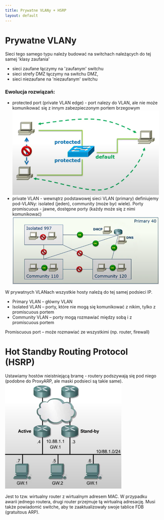 ```yaml
---
title: Prywatne VLANy + HSRP 
layout: default
---
```


# Prywatne VLANy
Sieci tego samego typu należy budować na switchach należących do tej samej 'klasy zaufania'
- sieci zaufane łączymy na 'zaufanym' switchu 
- sieci strefy DMZ łączymy na switchu DMZ,
- sieci niezaufane na 'niezaufanym' switchu 

### Ewolucja rozwiązań:
- protected port (private VLAN edge) - port nalezy do VLAN, ale nie może komunikować się z innym zabezpieczonym portem brzegowym 
![Protected port](protected-port.png)
- private VLAN - wewnątrz podstawowej sieci VLAN (primary) definiujemy pod-VLANy: isolated (jeden), community (może być wiele). Porty promiscuous - jawne, dostępne porty (każdy może się z nimi komunikować)
![Private VLANs](private-vlan.png)

W prywatnych VLANach wszystkie hosty należą do tej samej podsieci IP.

- Primary VLAN – główny VLAN
- Isolated VLAN – porty, które nie mogą się komunikować z nikim, tylko z promiscuous portem
- Community VLAN – porty mogą rozmawiać między sobą i z promiscuous portem

Promiscuous port – może rozmawiać ze wszystkimi (np. router, firewall)
# Hot Standby Routing Protocol (HSRP)
Ustawiamy hostów nieistniejącą bramę - routery podszywają się pod niego (podobne do ProxyARP, ale maski podsieci są takie same). 
![HSRP](hsrp.png)

Jest to tzw. wirtualny router z wirtualnym adresem MAC. W przypadku awarii jednego routera, drugi router przejmuje tą wirtualną adresację. Musi także powiadomić switche, aby te zaaktualizowały swoje tablice FDB (gratuitous ARP). 